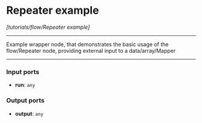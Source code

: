 # Repeater example

_[tutorials/flow/Repeater example]_

---

Example wrapper node, that demonstrates the basic usage of the flow/Repeater node, providing external input to a data/array/Mapper<br>

---

### Input ports

* __run__: ` any `

### Output ports

* __output__: ` any `

